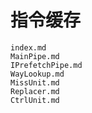# 指令缓存

``` {.include}
index.md
MainPipe.md
IPrefetchPipe.md
WayLookup.md
MissUnit.md
Replacer.md
CtrlUnit.md
```
